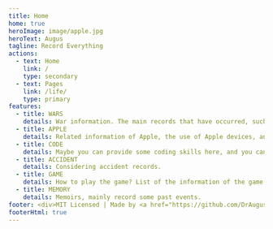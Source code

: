```yaml
---
title: Home
home: true
heroImage: image/apple.jpg
heroText: Augus
tagline: Record Everything
actions:
  - text: Home
    link: /
    type: secondary
  - text: Pages
    link: /life/
    type: primary
features:
  - title: WARS
    details: War information. The main records that have occurred, such as World War I, World War II, Malaysia War, etc.
  - title: APPLE
    details: Related information of Apple, the use of Apple devices, and the fun function of Apple devices.
  - title: CODE
    details: Maybe you can provide some coding skills here, and you can also find some interview questions here.
  - title: ACCIDENT
    details: Considering accident records.
  - title: GAME
    details: How to play the game? List of the information of the game's event wish.
  - title: MEMORY
    details: Memoirs, mainly record some past events.
footer: <div>MIT Licensed | Made by <a href="https://github.com/DrAugus/" target="_blank">DrAugus</a></div><div>This page was generated by <a href="https://pages.github.com/" target="_blank">GitHub Pages</a>.</div>
footerHtml: true
---
```

